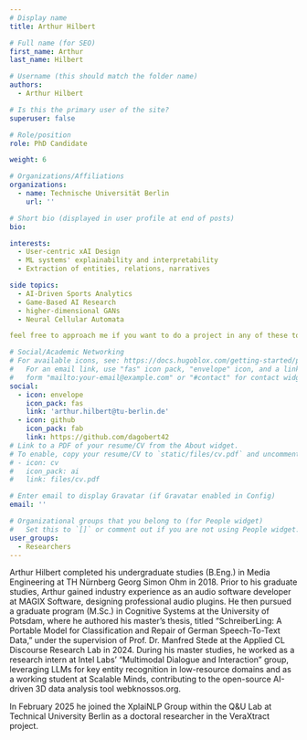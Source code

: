 ```yaml
---
# Display name
title: Arthur Hilbert

# Full name (for SEO)
first_name: Arthur 
last_name: Hilbert

# Username (this should match the folder name)
authors:
  - Arthur Hilbert

# Is this the primary user of the site?
superuser: false

# Role/position
role: PhD Candidate

weight: 6

# Organizations/Affiliations
organizations:
  - name: Technische Universität Berlin
    url: ''

# Short bio (displayed in user profile at end of posts)
bio: 

interests:
  - User-centric xAI Design
  - ML systems' explainability and interpretability
  - Extraction of entities, relations, narratives

side topics:
  - AI-Driven Sports Analytics
  - Game-Based AI Research
  - higher-dimensional GANs
  - Neural Cellular Automata

feel free to approach me if you want to do a project in any of these topics :)

# Social/Academic Networking
# For available icons, see: https://docs.hugoblox.com/getting-started/page-builder/#icons
#   For an email link, use "fas" icon pack, "envelope" icon, and a link in the
#   form "mailto:your-email@example.com" or "#contact" for contact widget.
social:
  - icon: envelope
    icon_pack: fas
    link: 'arthur.hilbert@tu-berlin.de'
  - icon: github
    icon_pack: fab
    link: https://github.com/dagobert42
# Link to a PDF of your resume/CV from the About widget.
# To enable, copy your resume/CV to `static/files/cv.pdf` and uncomment the lines below.
# - icon: cv
#   icon_pack: ai
#   link: files/cv.pdf

# Enter email to display Gravatar (if Gravatar enabled in Config)
email: ''

# Organizational groups that you belong to (for People widget)
#   Set this to `[]` or comment out if you are not using People widget.
user_groups:
  - Researchers
---
```

Arthur Hilbert completed his undergraduate studies (B.Eng.) in Media Engineering at TH Nürnberg Georg Simon Ohm in 2018. Prior to his graduate studies, Arthur gained industry experience as an audio software developer at MAGIX Software, designing professional audio plugins. He then pursued a graduate program (M.Sc.) in Cognitive Systems at the University of Potsdam, where he authored his master’s thesis, titled “SchreiberLing: A Portable Model for Classification and Repair of German Speech-To-Text Data,” under the supervision of Prof. Dr. Manfred Stede at the Applied CL Discourse Research Lab in 2024. During his master studies, he worked as a research intern at Intel Labs’ “Multimodal Dialogue and Interaction” group, leveraging LLMs for key entity recognition in low-resource domains and as a working student at Scalable Minds, contributing to the open-source AI-driven 3D data analysis tool webknossos.org.

In February 2025 he joined the XplaiNLP Group within the Q&U Lab at Technical University Berlin as a doctoral researcher in the VeraXtract project.
